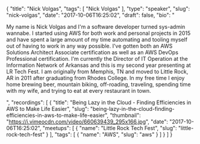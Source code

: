 {
  "title": "Nick Volgas",
  "tags": [
    "Nick Volgas"
  ],
  "type": "speaker",
  "slug": "nick-volgas",
  "date": "2017-10-06T16:25:02",
  "draft": false,
  "bio": "<p>My name is Nick Volgas and I'm a software developer turned sys-admin wannabe. I started using AWS for both work and personal projects in 2015 and have spent a large amount of my time automating and tooling myself out of having to work in any way possible. I've gotten both an AWS Solutions Architect Associate certification as well as an AWS DevOps Professional certification. I'm currently the Director of IT Operation at the Information Network of Arkansas and this is my second year presenting at LR Tech Fest. I am originally from Memphis, TN and moved to Little Rock, AR in 2011 after graduating from Rhodes College. In my free time I enjoy home brewing beer, mountain biking, off-roading, traveling, spending time with my wife, and trying to eat at every restaurant in town.</p>",
  "recordings": [
    {
      "title": "Being Lazy in the Cloud - Finding Efficiencies in AWS to Make Life Easier",
      "slug": "being-lazy-in-the-cloud-finding-efficiencies-in-aws-to-make-life-easier",
      "thumbnail": "https://i.vimeocdn.com/video/660639439_295x166.jpg",
      "date": "2017-10-06T16:25:02",
      "meetups": [
        {
          "name": "Little Rock Tech Fest",
          "slug": "little-rock-tech-fest"
        }
      ],
      "tags": [
        {
          "name": "AWS",
          "slug": "aws"
        }
      ]
    }
  ]
}